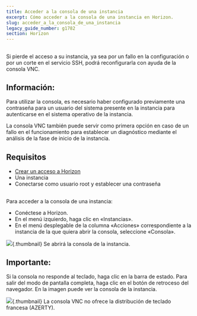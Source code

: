 ```yaml
---
title: Acceder a la consola de una instancia
excerpt: Cómo acceder a la consola de una instancia en Horizon.
slug: acceder_a_la_consola_de_una_instancia
legacy_guide_number: g1782
section: Horizon
---
```



## 
Si pierde el acceso a su instancia, ya sea por un fallo en la configuración o por un corte en el servicio SSH, podrá reconfigurarla con ayuda de la consola VNC.

## Información:
Para utilizar la consola, es necesario haber configurado previamente una contraseña para un usuario del sistema presente en la instancia para autenticarse en el sistema operativo de la instancia.

La consola VNC también puede servir como primera opción en caso de un fallo en el funcionamiento para establecer un diagnóstico mediante el análisis de la fase de inicio de la instancia.


## Requisitos

- [Crear un acceso a Horizon](https://docs.ovh.com/es/public-cloud/crear_un_acceso_a_horizon/)
- Una instancia
- Conectarse como usuario root y establecer una contraseña




## 
Para acceder a la consola de una instancia:


- Conéctese a Horizon.
- En el menú izquierdo, haga clic en «Instancias».
- En el menú desplegable de la columna «Acciones» correspondiente a la instancia de la que quiera abrir la consola, seleccione «Consola».



![](images/launch_console.jpg){.thumbnail}
Se abrirá la consola de la instancia.

## Importante:
Si la consola no responde al teclado, haga clic en la barra de estado.
Para salir del modo de pantalla completa, haga clic en el botón de retroceso del navegador.
En la imagen puede ver la consola de la instancia.

![](images/console.jpg){.thumbnail}
La consola VNC no ofrece la distribución de teclado francesa (AZERTY).
